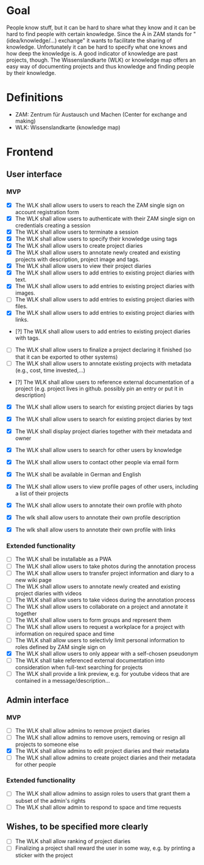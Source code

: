 # Goal

People know stuff, but it can be hard to share what they know and it can be hard to find people with certain knowledge.
Since the A in ZAM stands for "(idea/knowledge/...) exchange" it wants to facilitate the sharing of knowledge.
Unfortunately it can be hard to specify what one knows and how deep the knowledge is. A good indicator of knowledge are past projects, though.
The Wissenslandkarte (WLK) or knowledge map offers an easy way of documenting projects and thus knowledge and finding people by their knowledge.

# Definitions
- ZAM: Zentrum für Austausch und Machen (Center for exchange and making)
- WLK: Wissenslandkarte (knowledge map)

# Frontend

## User interface

### MVP

- [x] The WLK shall allow users to users to reach the ZAM single sign on account registration form
- [x] The WLK shall allow users to authenticate with their ZAM single sign on credentials creating a session
- [x] The WLK shall allow users to terminate a session
- [x] The WLK shall allow users to specify their knowledge using tags
- [x] The WLK shall allow users to create project diaries
- [x] The WLK shall allow users to annotate newly created and existing projects with description, project image and tags.
- [x] The WLK shall allow users to view their project diaries
- [x] The WLK shall allow users to add entries to existing project diaries with text.
- [x] The WLK shall allow users to add entries to existing project diaries with images.
- [ ] The WLK shall allow users to add entries to existing project diaries with files.
- [x] The WLK shall allow users to add entries to existing project diaries with links.
- [?] The WLK shall allow users to add entries to existing project diaries with tags.
- [ ] The WLK shall allow users to finalize a project declaring it finished (so that it can be exported to other systems)
- [ ] The WLK shall allow users to annotate existing projects with metadata (e.g., cost, time invested,...)
- [?] The WLK shall allow users to reference external documentation of a project (e.g. project lives in github. possibly pin an entry or put it in description)
- [x] The WLK shall allow users to search for existing project diaries by tags
- [x] The WLK shall allow users to search for existing project diaries by text
- [x] The WLK shall display project diaries together with their metadata and owner
- [x] The WLK shall allow users to search for other users by knowledge
- [x] The WLK shall allow users to contact other people via email form
- [x] The WLK shall be available in German and English
- [x] The WLK shall allow users to view profile pages of other users, including a list of their projects
- [x] The WLK shall allow users to annotate their own profile with photo
- [x] The wlk shall allow users to annotate their own profile description
- [x] The wlk shall allow users to annotate their own profile with links


### Extended functionality

- [ ] The WLK shall be installable as a PWA
- [ ] The WLK shall allow users to take photos during the annotation process
- [ ] The WLK shall allow users to transfer project information and diary to a new wiki page
- [ ] The WLK shall allow users to annotate newly created and existing project diaries with videos
- [ ] The WLK shall allow users to take videos during the annotation process
- [ ] The WLK shall allow users to collaborate on a project and annotate it together
- [ ] The WLK shall allow users to form groups and represent them
- [ ] The WLK shall allow users to request a workplace for a project with information on required space and time
- [ ] The WLK shall allow users to selectivly limit personal information to roles defined by ZAM single sign on
- [x] The WLK shall allow users to only appear with a self-chosen pseudonym
- [ ] The WLK shall take referenced external documentation into consideration when full-text searching for projects
- [ ] The WLK shall provide a link preview, e.g. for youtube videos that are contained in a message/description...

## Admin interface

### MVP

- [ ] The WLK shall allow admins to remove project diaries
- [ ] The WLK shall allow admins to remove users, removing or resign all projects to someone else
- [x] The WLK shall allow admins to edit project diaries and their metadata
- [ ] The WLK shall allow admins to create project diaries and their metadata for other people

### Extended functionality

- [ ] The WLK shall allow admins to assign roles to users that grant them a subset of the admin's rights
- [ ] The WLK shall allow admin to respond to space and time requests

## Wishes, to be specified more clearly

- [ ] The WLK shall allow ranking of project diaries
- [ ] Finalizing a project shall reward the user in some way, e.g. by printing a sticker with the project
